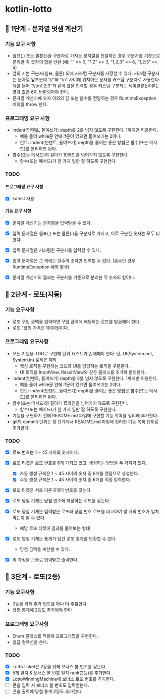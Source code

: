 # kotlin-lotto

## 🚀 1단계 - 문자열 덧셈 계산기

### 기능 요구 사항
- 쉼표(,) 또는 콜론(:)을 구분자로 가지는 문자열을 전달하는 경우 구분자를 기준으로 분리한 각 숫자의 합을 반환 (예: “” => 0, "1,2" => 3, "1,2,3" => 6, “1,2:3” => 6)
- 앞의 기본 구분자(쉼표, 콜론) 외에 커스텀 구분자를 지정할 수 있다. 커스텀 구분자는 문자열 앞부분의 “//”와 “\n” 사이에 위치하는 문자를 커스텀 구분자로 사용한다. 예를 들어 “//;\n1;2;3”과 같이 값을 입력할 경우 커스텀 구분자는 세미콜론(;)이며, 결과 값은 6이 반환되어야 한다.
- 문자열 계산기에 숫자 이외의 값 또는 음수를 전달하는 경우 RuntimeException 예외를 throw 한다.

### 프로그래밍 요구 사항
- indent(인덴트, 들여쓰기) depth를 2를 넘지 않도록 구현한다. 1까지만 허용한다.
    - 예를 들어 while문 안에 if문이 있으면 들여쓰기는 2이다.
    - 힌트: indent(인덴트, 들여쓰기) depth를 줄이는 좋은 방법은 함수(또는 메서드)를 분리하면 된다.
- 함수(또는 메서드)의 길이가 10라인을 넘어가지 않도록 구현한다.
  - 함수(또는 메서드)가 한 가지 일만 잘 하도록 구현한다.

### TODO
#### 프로그래밍 요구 사항
- [x] kotest 사용

#### 기능 요구 사항
- [x] 문자열 계산기는 문자열을 입력받을 수 있다.
- [x] 입력 문자열은 쉼표(,) 또는 콜론(:)을 구분자로 가지고, 이로 구분한 숫자는 모두 더한다.
- [x] 입력 문자열은 커스텀한 구분자를 입력할 수 있다.
- [x] 입력 문자열은 그 외에는 양수의 숫자만 입력할 수 있다. (음수인 경우 RuntimeException 예외 발생)
- [x] 문자열 계산기의 결과는 구분자를 기준으로 분리한 각 숫자의 합이다.


## 🚀 2단계 - 로또(자동)

### 기능 요구사항
- 로또 구입 금액을 입력하면 구입 금액에 해당하는 로또를 발급해야 한다.
- 로또 1장의 가격은 1000원이다.

### 프로그래밍 요구사항
- 모든 기능을 TDD로 구현해 단위 테스트가 존재해야 한다. 단, UI(System.out, System.in) 로직은 제외
  - 핵심 로직을 구현하는 코드와 UI를 담당하는 로직을 구분한다.
  - UI 로직을 InputView, ResultView와 같은 클래스를 추가해 분리한다.
- indent(인덴트, 들여쓰기) depth를 2를 넘지 않도록 구현한다. 1까지만 허용한다.
  - 예를 들어 while문 안에 if문이 있으면 들여쓰기는 2이다.
  - 힌트: indent(인덴트, 들여쓰기) depth를 줄이는 좋은 방법은 함수(또는 메서드)를 분리하면 된다.
- 함수(또는 메서드)의 길이가 15라인을 넘어가지 않도록 구현한다.
  - 함수(또는 메서드)가 한 가지 일만 잘 하도록 구현한다.
- 기능을 구현하기 전에 README.md 파일에 구현할 기능 목록을 정리해 추가한다.
- git의 commit 단위는 앞 단계에서 README.md 파일에 정리한 기능 목록 단위로 추가한다.

### TODO
- [x] 로또 번호는 1 ~ 45 사이의 숫자이다.
- [x] 로또 티켓은 로또 번호를 6개 가지고 있고, 생성하는 방법을 두 가지가 있다.
  - [x] 자동 생성 규칙은 1 ~ 45 사이의 숫자 중 6개를 랜덤으로 생성한다.
  - [x] 수동 생성 규칙은 1 ~ 45 사이의 숫자 중 6개를 직접 입력한다.
- [x] 로또 티켓은 서로 다른 6개의 번호를 갖는다.
- [x] 로또 당첨 기계는 당첨 번호에 해당하는 로또를 갖는다.
- [x] 로또 당첨 기계는 입력받은 로또와 당첨 번호 로또를 비교하여 몇 개의 번호가 일치하는지 알 수 있다.
  - 해당 로또 티켓에 결과를 물어보는 형태 
- [x] 로또 당첨 기계는 통계가 담긴 로또 결과를 반환할 수 있다.
  - 당첨 금액을 계산할 수 있다.
- [x] 위 과정을 콘솔로 입력받고 출력한다.


## 🚀 3단계 - 로또(2등)

### 기능 요구사항
- 2등을 위해 추가 번호를 하나 더 추첨한다.
- 당첨 통계에 2등도 추가해야 한다

### 프로그래밍 요구사항
- Enum 클래스를 적용해 프로그래밍을 구현한다.
- 일급 컬렉션을 쓴다.

### TODO
- [x] LottoTicket은 2등을 위해 보너스 볼 번호를 갖는다.
- [x] 5개 일치 & 보너스 볼 번호 일치 rank(2등)를 추가한다.
- [x] LottoWinningMachine에 보너스 로또 번호를 추가한다.
- [ ] 콘솔 입력 시 보너스 볼 번호도 입력받는다.
- [ ] 콘솔 출력에 당첨 통계 2등도 추가한다.
